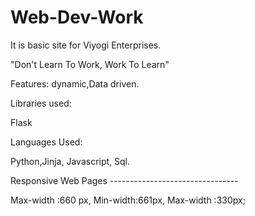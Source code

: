 # Web-Dev-Work

It is basic site for Viyogi Enterprises.

"Don't Learn To Work, Work To Learn"

Features:
dynamic,Data driven.

Libraries used:

Flask

Languages Used:

Python,Jinja, Javascript, Sql.

Responsive Web Pages --------------------------------

Max-width :660 px, Min-width:661px, Max-width :330px;
